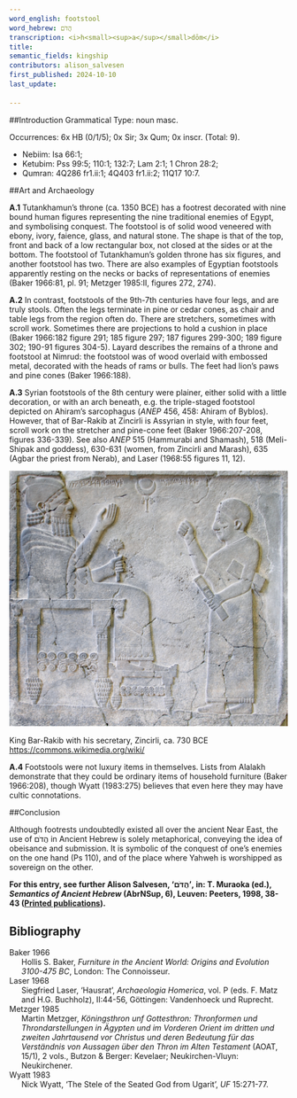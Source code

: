 ```yaml
---
word_english: footstool   
word_hebrew: הֲדֹם   
transcription: <i>h<small><sup>a</sup></small>dōm</i>   
title: 
semantic_fields: kingship   
contributors: alison_salvesen  
first_published: 2024-10-10     
last_update: 

---
```



##Introduction
Grammatical Type: noun masc.

Occurrences: 6x HB (0/1/5); 0x Sir; 3x Qum; 0x inscr. (Total:
9).

* Nebiim: Isa 66:1; 
* Ketubim: Pss 99:5; 110:1; 132:7; Lam 2:1; 1 Chron 28:2;
* Qumran: 4Q286 fr1.ii:1; 4Q403 fr1.ii:2; 11Q17 10:7.

##Art and Archaeology

<b>A.1</b> Tutankhamun’s throne (ca. 1350 BCE) has a footrest decorated with nine bound human figures representing the nine traditional enemies of Egypt, and symbolising conquest. The footstool is of solid wood veneered with ebony, ivory, faience, glass, and natural stone. The shape is that of the top, front and back of a low rectangular box, not closed at the sides or at the bottom. The footstool of Tutankhamun’s golden throne has six figures, and another footstool has two. There are also examples of Egyptian footstools apparently resting on the necks or backs of representations of enemies (Baker 1966:81, pl. 91; Metzger 1985:II, figures 272, 274).

<b>A.2</b> In contrast, footstools of the 9th-7th centuries have four legs, and are truly stools. Often the legs terminate in pine or cedar cones, as chair and table legs from the region often do. There are stretchers, sometimes with scroll work. Sometimes there are projections to hold a cushion in place (Baker 1966:182 figure 291; 185 figure 297; 187 figures 299-300; 189 figure 302; 190-91 figures 304-5). Layard describes the remains of a throne and footstool at Nimrud: the footstool was of wood overlaid with embossed metal, decorated with the heads of rams or bulls. The feet had lion’s paws and pine cones (Baker 1966:188).

<b>A.3</b> Syrian footstools of the 8th century were plainer, either solid with a little decoration, or with an arch beneath, e.g. the triple-staged footstool depicted on Ahiram’s sarcophagus (<i>ANEP</i> 456, 458: Ahiram of Byblos). However, that of Bar-Rakib at Zincirli is Assyrian in style, with four feet, scroll work on the stretcher and pine-cone feet (Baker 1966:207-208, figures 336-339). See also <i>ANEP</i> 515 (Hammurabi and Shamash),
518 (Meli-Shipak and goddess),
630-631 (women, from Zincirli and Marash),
635 (Agbar the priest from Nerab), 
and Laser (1968:55 figures 11, 12).

![EL](../photos/Barrakib.jpeg)    

King Bar-Rakib with his secretary, Zincirli, ca. 730 BCE   
<a href="https://commons.wikimedia.org/wiki/File:Relief_of_king_Barrakib_from_Zincirli_-_Pergamonmuseum_-_Berlin_-_Germany_2017.jpg" target="_blank" rel="noopener noreferrer">https://commons.wikimedia.org/wiki/</a>

<b>A.4</b> Footstools were not luxury items in themselves. Lists from Alalakh demonstrate that they could be ordinary items of household furniture (Baker 1966:208), though Wyatt (1983:275) believes that even here they may have cultic connotations.


##Conclusion

Although footrests undoubtedly existed all over the ancient Near East, the use of <span dir="rtl">הֲדֹם</span> in Ancient Hebrew is solely metaphorical, conveying the idea of obeisance and submission. It is symbolic of the conquest of one’s enemies on the one hand (Ps  110), and of the place where Yahweh is worshipped as sovereign on the other.


<b>For this entry, see further Alison Salvesen, 
‘<span dir="rtl">הֲדֹם</span>’, in:
T. Muraoka (ed.), <i>Semantics of Ancient Hebrew</i> 
(AbrNSup, 6), Leuven: Peeters, 1998, 38-43 (<a href="/store/printed_publications/">Printed publications</a>).</b>

## Bibliography

<div style="padding-left: 22px; text-indent: -22px;">
Baker 1966 <br>
Hollis S. Baker, <I>Furniture in the Ancient World: Origins and Evolution 3100-475 BC</i>, London: The Connoisseur.
</div>

<div style="padding-left: 22px; text-indent: -22px;">
Laser 1968 <br>
Siegfried Laser, ‘Hausrat’, <i>Archaeologia Homerica</i>, vol. P (eds. F. Matz and H.G. Buchholz), II:44-56, Göttingen: Vandenhoeck und Ruprecht.
</div>

<div style="padding-left: 22px; text-indent: -22px;">
Metzger 1985 <br>
Martin Metzger, <i>Köningsthron unf Gottesthron: Thronformen und Throndarstellungen in Ägypten und im Vorderen Orient im dritten und zweiten Jahrtausend vor Christus und deren Bedeutung für das Verständnis von Aussagen über den Thron im Alten Testament</i> 
(AOAT, 15/1), 2 vols., Butzon & Berger: Kevelaer; Neukirchen-Vluyn: Neukirchener.
</div>

<div style="padding-left: 22px; text-indent: -22px;">
Wyatt 1983 <br>
Nick Wyatt,
‘The Stele of the Seated God from Ugarit’, <i>UF</i> 15:271-77.
</div>


